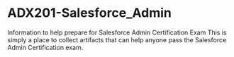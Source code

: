 # ADX201-Salesforce_Admin
Information to help prepare for Salesforce Admin Certification Exam
This is simply a place to collect artifacts that can help anyone pass the Salesforce Admin Certification exam.
